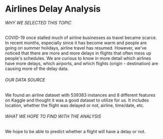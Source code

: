# Airlines Delay Analysis

###### WHY WE SELECTED THIS TOPIC

COVID-19 once stalled much of airline businesses as travel became scarce. In recent months, especially since it has become warm and people are going on summer holidays, airline travel has resumed. However, we've noticed that there are more and more delays in flights that often mess up people's schedules. We are curious to know in more detail which airlines have more delays, which airports, and which flights (origin - destination) are causing more of the delay data. 

###### OUR DATA SOURCE

We found an airline dataset with 539383 instances and 8 different features on Kaggle and thought it was a good dataset to utilize for us. It includes location, whether the flight was delayed or not, airline, time/date, etc. 

###### WHAT WE HOPE TO FIND WITH THE ANALYSIS

We hope to be able to predict whether a flight will have a delay or not. 
